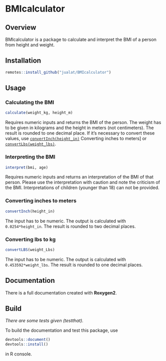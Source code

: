 
<!-- README.md is generated from README.Rmd. Please edit that file -->

# BMIcalculator

## Overview

BMIcalculator is a package to calculate and interpret the BMI of a
person from height and weight.

## Installation

``` r
remotes::install_github("jualat/BMIcalculator")
```

## Usage

### Calculating the BMI

``` r
calculate(weight_kg, height_m)
```

Requires numeric inputs and returns the BMI of the person. The weight
has to be given in kilograms and the height in meters (not centimeters).
The result is rounded to one decimal place. If it’s necessary to convert
these values, use
[`convertInch(height_in)`](#converting-inches-to-meters) Converting
inches to meters\] or [`convertLbs(weight_lbs)`](#converting-lbs-to-kg).

### Interpreting the BMI

``` r
interpret(bmi, age)
```

Requires numeric inputs and returns an interpretation of the BMI of that
person. Please use the interpretation with caution and note the
criticism of the BMI. Interpretations of children (younger than 18) can
not be provided.

### Converting inches to meters

``` r
convertInch(height_in)
```

The input has to be numeric. The output is calculated with
`0.0254*height_in`. The result is rounded to two decimal places.

### Converting lbs to kg

``` r
convertLBS(weight_Lbs)
```

The input has to be numeric. The output is calculated with
`0.453592*weight_lbs`. The result is rounded to one decimal places.

## Documentation

There is a full documentation created with **Roxygen2**.

## Build

*There are some tests given (testthat).*

To build the documentation and test this package, use

``` r
devtools::document()
devtools::install()
```

in R console.
